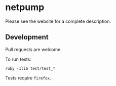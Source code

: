 # netpump

Please see the website for a complete description.

## Development

Pull requests are welcome.

To run tests:

    ruby -Ilib test/test_*

Tests require `firefox`.
